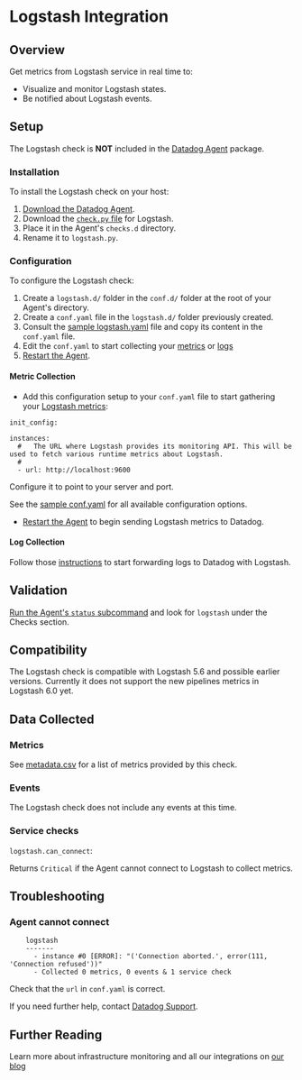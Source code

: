 # Logstash Integration

## Overview

Get metrics from Logstash service in real time to:

* Visualize and monitor Logstash states.
* Be notified about Logstash events.

## Setup

The Logstash check is **NOT** included in the [Datadog Agent][1] package.

### Installation

To install the Logstash check on your host:

1. [Download the Datadog Agent][2].
2. Download the [`check.py` file][3] for Logstash.
3. Place it in the Agent's `checks.d` directory.
4. Rename it to `logstash.py`.

### Configuration

To configure the Logstash check: 

1. Create a `logstash.d/` folder in the `conf.d/` folder at the root of your Agent's directory. 
2. Create a `conf.yaml` file in the `logstash.d/` folder previously created.
3. Consult the [sample logstash.yaml][3] file and copy its content in the `conf.yaml` file.
4. Edit the `conf.yaml`  to start collecting your [metrics][5] or [logs][6]
5. [Restart the Agent][7].

#### Metric Collection

* Add this configuration setup to your `conf.yaml` file to start gathering your [Logstash metrics][8]:

```
init_config:

instances:
  #   The URL where Logstash provides its monitoring API. This will be used to fetch various runtime metrics about Logstash.
  #
  - url: http://localhost:9600
```

Configure it to point to your server and port.

See the [sample conf.yaml][3] for all available configuration options.
* [Restart the Agent][7] to begin sending Logstash metrics to Datadog.

#### Log Collection

Follow those [instructions][11] to start forwarding logs to Datadog with Logstash.

## Validation

[Run the Agent's `status` subcommand][12] and look for `logstash` under the Checks section.

## Compatibility

The Logstash check is compatible with Logstash 5.6 and possible earlier versions. Currently it does not support the new pipelines metrics in Logstash 6.0 yet.

## Data Collected
### Metrics
See [metadata.csv][13] for a list of metrics provided by this check.

### Events
The Logstash check does not include any events at this time.

### Service checks

`logstash.can_connect`:

Returns `Critical` if the Agent cannot connect to Logstash to collect metrics.

## Troubleshooting

### Agent cannot connect
```
    logstash
    -------
      - instance #0 [ERROR]: "('Connection aborted.', error(111, 'Connection refused'))"
      - Collected 0 metrics, 0 events & 1 service check
```

Check that the `url` in `conf.yaml` is correct.

If you need further help, contact [Datadog Support][14].

## Further Reading

Learn more about infrastructure monitoring and all our integrations on [our blog][15]


[1]: https://app.datadoghq.com/account/settings#agent
[2]: https://app.datadoghq.com/account/settings#agent
[3]: https://github.com/DataDog/integrations-extras/blob/master/logstash/conf.yaml.example
[5]: #metric-collection
[6]: #log-collection
[7]: https://docs.datadoghq.com/agent/faq/agent-commands/#start-stop-restart-the-agent
[8]: #metrics
[11]: https://docs.datadoghq.com/logs/log_collection/logstash/
[12]: https://docs.datadoghq.com/agent/faq/agent-commands/#agent-status-and-information
[13]: https://github.com/DataDog/integrations-extras/blob/master/logstash/metadata.csv
[14]: http://docs.datadoghq.com/help/
[15]:  https://www.datadoghq.com/blog/

